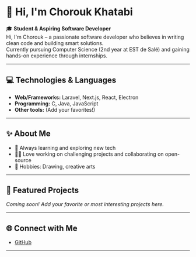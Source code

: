 # 👋 Hi, I'm Chorouk Khatabi

🎓 **Student & Aspiring Software Developer**  
Hi, I'm Chorouk – a passionate software developer who believes in writing clean code and building smart solutions.  
Currently pursuing Computer Science (2nd year at EST de Salé) and gaining hands-on experience through internships.

---

## 💻 Technologies & Languages

- **Web/Frameworks:** Laravel, Next.js, React, Electron
- **Programming:** C, Java, JavaScript
- **Other tools:** (Add your favorites!)

---

## ✨ About Me

- 🌱 Always learning and exploring new tech
- 🧑‍💻 Love working on challenging projects and collaborating on open-source
- 🎨 Hobbies: Drawing, creative arts

---

## 📌 Featured Projects

_Coming soon! Add your favorite or most interesting projects here._

---

## 🌐 Connect with Me
 
- [GitHub](https://github.com/chor-code)
---

<!--
You can always update this README with more about your projects, achievements, or ways to contact you!
-->
